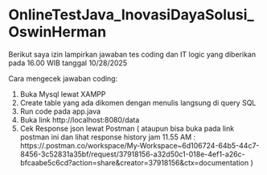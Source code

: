 # OnlineTestJava_InovasiDayaSolusi_OswinHerman
Berikut saya izin lampirkan jawaban tes coding dan IT logic yang diberikan pada 16.00 WIB tanggal 10/28/2025

Cara mengecek jawaban coding:

1. Buka Mysql lewat XAMPP
2. Create table yang ada dikomen dengan menulis langsung di query SQL
3. Run code pada app.java
4. Buka link http://localhost:8080/data
5. Cek Response json lewat Postman
( ataupun bisa buka pada link postman ini dan lihat response history jam 11.55 AM :
https://.postman.co/workspace/My-Workspace~6d106724-64b5-44c7-8456-3c52831a35bf/request/37918156-a32d50c1-018e-4ef1-a26c-bfcaabe5c6cd?action=share&creator=37918156&ctx=documentation )
